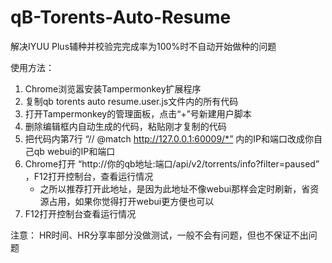 # qB-Torents-Auto-Resume

解决IYUU Plus辅种并校验完完成率为100%时不自动开始做种的问题

使用方法：
1. Chrome浏览嚣安装Tampermonkey扩展程序
2. 复制qb torents auto resume.user.js文件内的所有代码
3. 打开Tampermonkey的管理面板，点击“+”号新建用户脚本
4. 删除编辑框内自动生成的代码，粘贴刚才复制的代码
5. 把代码内第7行 “// @match        http://127.0.0.1:60009/*” 内的IP和端口改成你自己qb webui的IP和端口
6. Chrome打开 “http://你的qb地址:端口/api/v2/torrents/info?filter=paused” ，F12打开控制台，查看运行情况
   - 之所以推荐打开此地址，是因为此地址不像webui那样会定时刷新，省资源占用，如果你觉得打开webui更方便也可以
7. F12打开控制台查看运行情况

注意：
HR时间、HR分享率部分没做测试，一般不会有问题，但也不保证不出问题
